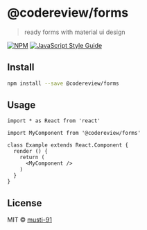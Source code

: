 # @codereview/forms

> ready forms with material ui design

[![NPM](https://img.shields.io/npm/v/@codereview/forms.svg)](https://www.npmjs.com/package/@codereview/forms) [![JavaScript Style Guide](https://img.shields.io/badge/code_style-standard-brightgreen.svg)](https://standardjs.com)

## Install

```bash
npm install --save @codereview/forms
```

## Usage

```tsx
import * as React from 'react'

import MyComponent from '@codereview/forms'

class Example extends React.Component {
  render () {
    return (
      <MyComponent />
    )
  }
}
```

## License

MIT © [musti-91](https://github.com/musti-91)
